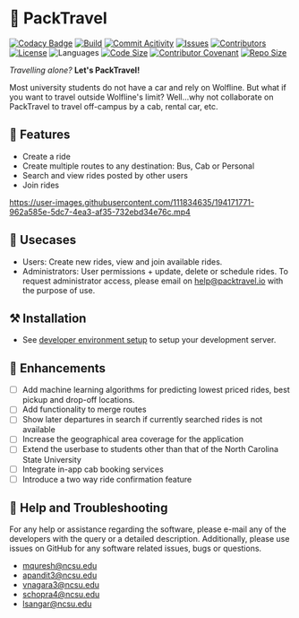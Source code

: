 # 🐺 PackTravel
[![Codacy Badge](https://api.codacy.com/project/badge/Grade/df6694ed8d644df1822a1caa1669e504)](https://app.codacy.com/gh/VSangarya/PackTravel?utm_source=github.com&utm_medium=referral&utm_content=VSangarya/PackTravel&utm_campaign=Badge_Grade_Settings)
[![Build](https://github.com/VSangarya/PackTravel/actions/workflows/build.yml/badge.svg)](https://github.com/VSangarya/PackTravel/actions/workflows/build.yml)
[![Commit Acitivity](https://img.shields.io/github/commit-activity/w/VSangarya/PackTravel)](https://github.com/VSangarya/PackTravel/pulse)
[![Issues](https://img.shields.io/github/issues/VSangarya/PackTravel?color=red)](https://github.com/VSangarya/PackTravel/issues)
[![Contributors](https://img.shields.io/github/contributors/VSangarya/PackTravel)](https://github.com/VSangarya/PackTravel/graphs/contributors)
[![License](https://img.shields.io/github/license/VSangarya/PackTravel)](LICENSE)
![Languages](https://img.shields.io/github/languages/count/VSangarya/PackTravel)
[![Code Size](https://img.shields.io/github/languages/code-size/VSangarya/PackTravel)](https://github.com/VSangarya/PackTravel/)
[![Contributor Covenant](https://img.shields.io/badge/Contributor%20Covenant-2.1-4baaaa.svg)](CODE-OF-CONDUCT.md)
[![Repo Size](https://img.shields.io/github/repo-size/VSangarya/PackTravel)](https://github.com/VSangarya/PackTravel/)

_Travelling alone?_ **Let's PackTravel!**

Most university students do not have a car and rely on Wolfline. But what if you want to travel outside Wolfline's limit? Well...why not collaborate on PackTravel to travel off-campus by a cab, rental car, etc.

## 💎 Features
*  Create a ride
*  Create multiple routes to any destination:  Bus, Cab or Personal</li>
*  Search and view rides posted by other users</li>
*  Join rides

https://user-images.githubusercontent.com/111834635/194171771-962a585e-5dc7-4ea3-af35-732ebd34e76c.mp4

## 📖 Usecases
* Users: Create new rides, view and join available rides.
* Administrators: User permissions + update, delete or schedule rides. To request administrator access, please email on help@packtravel.io with the purpose of use.

## ⚒️ Installation
*  See [developer environment setup](INSTALL.md#--developer-environment-setup) to setup your development server.
      
## 🎯 Enhancements
- [ ] Add machine learning algorithms for predicting lowest priced rides, best pickup and drop-off locations.
- [ ] Add functionality to merge routes
- [ ] Show later departures in search if currently searched rides is not available
- [ ] Increase the geographical area coverage for the application
- [ ] Extend the userbase to students other than that of the North Carolina State University
- [ ] Integrate in-app cab booking services
- [ ] Introduce a two way ride confirmation feature

## 📨 Help and Troubleshooting
For any help or assistance regarding the software, please e-mail any of the developers with the query or a detailed description. Additionally, please use issues on GitHub for any software related issues, bugs or questions.
*  mquresh@ncsu.edu
*  apandit3@ncsu.edu
*  vnagara3@ncsu.edu
*  schopra4@ncsu.edu
*  lsangar@ncsu.edu
